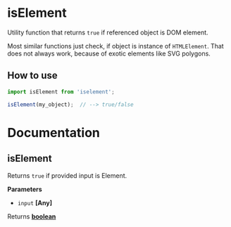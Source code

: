 # isElement

Utility function that returns `true` if referenced object is DOM element.

Most similar functions just check, if object is instance of `HTMLElement`. That does not always work, because of exotic elements like SVG polygons.

## How to use

```javascript
import isElement from 'iselement';

isElement(my_object);  // --> true/false
```

# Documentation

## isElement

Returns `true` if provided input is Element.

**Parameters**

-   `input` **\[Any]** 

Returns **[boolean](https://developer.mozilla.org/en-US/docs/Web/JavaScript/Reference/Global_Objects/Boolean)** 
